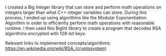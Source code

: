 I created a Big Integer library that can store and perform math operations on integers larger than what C++ integer variables can store. During this process, I ended up using algorithms like the Modular Exponentiation Algorithm in order to efficiently perform math operations with reasonable runtime. I then used this BigInt library to create a program that decodes RSA algorithms encrypted with 128-bit keys.

Relevant links to implemented concepts/algorithms:
https://en.wikipedia.org/wiki/RSA_(cryptosystem)
